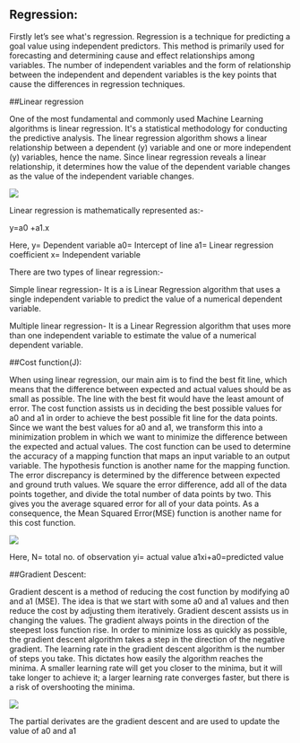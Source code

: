  ## Regression:

Firstly let’s see what's regression.  Regression is a technique for predicting a goal value using independent predictors. This method is primarily used for forecasting and determining cause and effect relationships among variables. The number of independent variables and the form of relationship between the independent and dependent variables is the key points that cause the differences in regression techniques.

##Linear regression

One of the most fundamental and commonly used Machine Learning algorithms is linear regression. It's a statistical methodology for conducting the predictive analysis. The linear regression algorithm shows a linear relationship between a dependent (y) variable and one or more independent (y) variables, hence the name. Since linear regression reveals a linear relationship, it determines how the value of the dependent variable changes as the value of the independent variable changes.

![](https://static.javatpoint.com/tutorial/machine-learning/images/linear-regression-in-machine-learning.png)

Linear regression is mathematically represented as:-

y=a0 +a1.x

Here,
y= Dependent variable
a0= Intercept of line
a1= Linear regression coefficient
x= Independent variable

There are two types of linear regression:-

Simple linear regression- It is a is Linear Regression algorithm that uses a single independent variable to predict the value of a numerical dependent variable.

Multiple linear regression- It is a  Linear Regression algorithm that uses more than one independent variable to estimate the value of a numerical dependent variable.

##Cost function(J):

When using linear regression, our main aim is to find the best fit line, which means that the difference between expected and actual values should be as small as possible. The line with the best fit would have the least amount of error. The cost function assists us in deciding the best possible values for a0 and a1 in order to achieve the best possible fit line for the data points. Since we want the best values for a0 and a1, we transform this into a minimization problem in which we want to minimize the difference between the expected and actual values.
The cost function can be used to determine the accuracy of a mapping function that maps an input variable to an output variable. The hypothesis function is another name for the mapping function. The error discrepancy is determined by the difference between expected and ground truth values. We square the error difference, add all of the data points together, and divide the total number of data points by two. This gives you the average squared error for all of your data points. As a consequence, the Mean Squared Error(MSE) function is another name for this cost function.

![](https://static.javatpoint.com/tutorial/machine-learning/images/linear-regression-in-machine-learning4.png)


Here, 
N= total no. of observation
yi= actual value 
a1xi+a0=predicted value

##Gradient Descent:

Gradient descent is a method of reducing the cost function by modifying a0 and a1 (MSE). The idea is that we start with some a0 and a1 values and then reduce the cost by adjusting them iteratively. Gradient descent assists us in changing the values. The gradient always points in the direction of the steepest loss function rise. In order to minimize loss as quickly as possible, the gradient descent algorithm takes a step in the direction of the negative gradient. The learning rate in the gradient descent algorithm is the number of steps you take. This dictates how easily the algorithm reaches the minima.
A smaller learning rate will get you closer to the minima, but it will take longer to achieve it; a larger learning rate converges faster, but there is a risk of overshooting the minima.

![](https://miro.medium.com/max/470/1*D4Q7zeRBmZ3z1CbD37CIhg.png)

The partial derivates are the gradient descent and are used to update the value of a0 and a1
